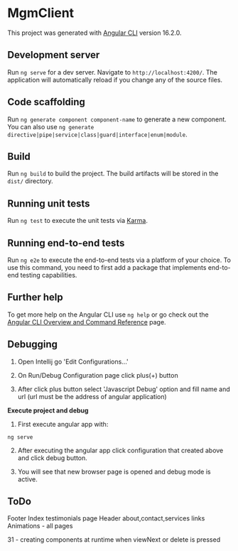 # MgmClient

This project was generated with [Angular CLI](https://github.com/angular/angular-cli) version 16.2.0.

## Development server

Run `ng serve` for a dev server. Navigate to `http://localhost:4200/`. The application will automatically reload if you change any of the source files.

## Code scaffolding

Run `ng generate component component-name` to generate a new component. You can also use `ng generate directive|pipe|service|class|guard|interface|enum|module`.

## Build

Run `ng build` to build the project. The build artifacts will be stored in the `dist/` directory.

## Running unit tests

Run `ng test` to execute the unit tests via [Karma](https://karma-runner.github.io).

## Running end-to-end tests

Run `ng e2e` to execute the end-to-end tests via a platform of your choice. To use this command, you need to first add a package that implements end-to-end testing capabilities.

## Further help

To get more help on the Angular CLI use `ng help` or go check out the [Angular CLI Overview and Command Reference](https://angular.io/cli) page.


## Debugging
1. Open Intellij go 'Edit Configurations...'

2. On Run/Debug Configuration page click  plus(+) button

3. After click plus button select 'Javascript Debug' option and fill name and url (url must be the address of angular application)

**Execute project and debug**

1. First execute angular app with:

`ng serve`

2. After executing the angular app click configuration that created above and click debug button.

3. You will see that new browser page is opened and debug mode is active.

## ToDo
Footer
Index testimonials page
Header about,contact,services links
Animations - all pages

31 - creating components at runtime
when viewNext or delete is pressed
